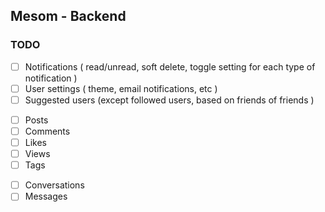 ## Mesom - Backend

### TODO

<!-- users -->

- [ ] Notifications ( read/unread, soft delete, toggle setting for each type of notification )
- [ ] User settings ( theme, email notifications, etc )
- [ ] Suggested users (except followed users, based on friends of friends )

<!-- posts -->

- [ ] Posts
- [ ] Comments
- [ ] Likes
- [ ] Views
- [ ] Tags

<!-- chat -->

- [ ] Conversations
- [ ] Messages
